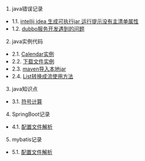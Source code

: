 1. java错误记录
 - 1.1. [intellij idea 生成可执行jar 运行提示没有主清单属性](01.1.md)
 - 1.2. [dubbo服务开发遇到的问题](01.2.md)
2. java实例代码
 - 2.1. [Calendar实例](02.1.md)
 - 2.2. [下载文件实例](02.2.md)
 - 2.3. [maven导入本地jar](02.3.md)
 - 2.4. [List转换成流使用方法](02.4.md)
3. java知识点
 - 3.1. [符号计算](03.1.md)
4. SpringBoot记录
 - 4.1. [配置文件解析](04.1.md)
5. mybatis记录
 - 5.1. [配置文件解析](05.1.md)